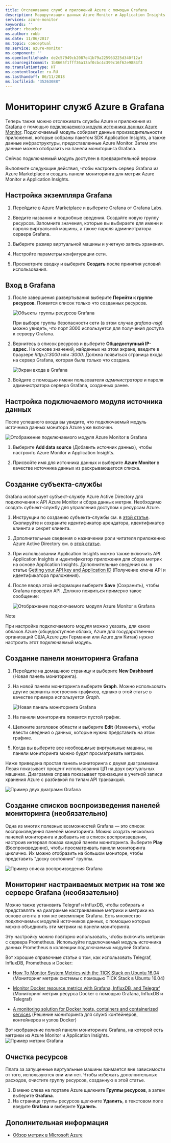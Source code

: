 ```yaml
---
title: Отслеживание служб и приложений Azure с помощью Grafana
description: Маршрутизация данных Azure Monitor и Application Insights для просмотра в Grafana.
services: azure-monitor
keywords: ''
author: rboucher
ms.author: robb
ms.date: 11/06/2017
ms.topic: conceptual
ms.service: azure-monitor
ms.component: ''
ms.openlocfilehash: de2c57949cb2087e41b79a225963225d340f12af
ms.sourcegitcommit: 1b8665f1fff36a13af0cbc4c399c16f62e9884f3
ms.translationtype: HT
ms.contentlocale: ru-RU
ms.lasthandoff: 06/11/2018
ms.locfileid: "35263088"
---
```

# <a name="monitor-your-azure-services-in-grafana"></a>Мониторинг служб Azure в Grafana
Теперь также можно отслеживать службы Azure и приложения из [Grafana](https://grafana.com/) с помощью [подключаемого модуля источника данных Azure Monitor](https://grafana.com/plugins/grafana-azure-monitor-datasource). Подключаемый модуль собирает данные производительности приложения, которые собраны пакетом SDK Application Insights, а также данные инфраструктуры, предоставленные Azure Monitor. Затем эти данные можно отобразить на панели мониторинга Grafana.

Сейчас подключаемый модуль доступен в предварительной версии.

Выполните следующие действия, чтобы настроить сервер Grafana из Azure Marketplace и создать панели мониторинга для метрик Azure Monitor и Application Insights.

## <a name="set-up-a-grafana-instance"></a>Настройка экземпляра Grafana
1. Перейдите в Azure Marketplace и выберите Grafana от Grafana Labs.

2. Введите названия и подробные сведения. Создайте новую группу ресурсов. Запомните значения, которые вы выбираете для имени и пароля виртуальной машины, а также пароля администратора сервера Grafana.  

3. Выберите размер виртуальной машины и учетную запись хранения.

4. Настройте параметры конфигурации сети.

5. Просмотрите сводку и выберите **Создать** после принятия условий использования.

## <a name="log-in-to-grafana"></a>Вход в Grafana
1. После завершения развертывания выберите **Перейти к группе ресурсов**. Появится список только что созданных ресурсов.

    ![Объекты группы ресурсов Grafana](.\media\monitor-how-to-grafana\grafana1.png)

    При выборе группы безопасности сети (в этом случае *grafana-nsg*) можно увидеть, что порт 3000 используется для получения доступа к серверу Grafana.

2. Вернитесь в список ресурсов и выберите **Общедоступный IP-адрес**. На основе значений, найденных на этом экране, введите в браузере *http://<IP address>:3000* или *<DNSName>:3000*. Должна появиться страница входа на сервер Grafana, которая была только что создана.

    ![Экран входа в Grafana](.\media\monitor-how-to-grafana\grafana2.png)

3. Войдите с помощью имени пользователя *администратора* и пароля администратора сервера Grafana, созданных ранее.

## <a name="configure-data-source-plugin"></a>Настройка подключаемого модуля источника данных

После успешного входа вы увидите, что подключаемый модуль источника данных монитора Azure уже включен.

![Отображение подключаемого модуля Azure Monitor в Grafana](.\media\monitor-how-to-grafana\grafana3.png)

1. Выберите **Add data source** (Добавить источник данных), чтобы настроить Azure Monitor и Application Insights.

2. Присвойте имя для источника данных и выберите **Azure Monitor** в качестве источника данных из раскрывающегося списка.


## <a name="create-a-service-principal"></a>Создание субъекта-службы

Grafana использует субъект-службу Azure Active Directory для подключения к API Azure Monitor и сбора данных метрик. Необходимо создать субъект-службу для управления доступом к ресурсам Azure.

1. Инструкции по созданию субъекта-службы см. в [этой статье](../azure-resource-manager/resource-group-create-service-principal-portal.md). Скопируйте и сохраните идентификатор арендатора, идентификатор клиента и секрет клиента.

2. Дополнительные сведения о назначении роли читателя приложению Azure Active Directory см. в [этой статье](https://docs.microsoft.com/azure/azure-resource-manager/resource-group-create-service-principal-portal#assign-application-to-role).     

3. При использовании Application Insights можно также включить API Application Insights и идентификатор приложения для сбора метрик на основе Application Insights. Дополнительные сведения см. в статье [Getting your API key and Application ID](https://dev.applicationinsights.io/documentation/Authorization/API-key-and-App-ID) (Получение ключа API и идентификатора приложения).

4. После ввода этой информации выберите **Save** (Сохранить), чтобы Grafana проверил API. Должно появиться примерно такое сообщение:  

    ![Отображение подключаемого модуля Azure Monitor в Grafana](.\media\monitor-how-to-grafana\grafana4-1.png)

> [!NOTE]
> При настройке подключаемого модуля можно указать, для каких облаков Azure (общедоступное облако, Azure для государственных организаций США,Azure для Германии или Azure для Китая) нужно настроить этот подключаемый модуль.
>
>

## <a name="build-a-grafana-dashboard"></a>Создание панели мониторинга Grafana

1. Перейдите на домашнюю страницу и выберите **New Dashboard** (Новая панель мониторинга).

2. На новой панели мониторинга выберите **Graph**. Можно использовать другие варианты построения графиков, однако в этой статье в качестве примера используется *Graph*.

    ![Новая панель мониторинга Grafana](.\media\monitor-how-to-grafana\grafana5.png)

3. На панели мониторинга появится пустой график.

4. Щелкните заголовок области и выберите **Edit** (Изменить), чтобы ввести сведения о данных, которые нужно представить на этом графике.

5. Когда вы выберите все необходимые виртуальные машины, на панели мониторинга можно будет просматривать метрики.

Ниже приведена простая панель мониторинга с двумя диаграммами. Левая показывает процент использования ЦП на двух виртуальных машинах. Диаграмма справа показывает транзакции в учетной записи хранения Azure с разбивкой по типам API транзакций.

![Пример двух диаграмм Grafana](.\media\monitor-how-to-grafana\grafana6.png)


## <a name="optional-create-dashboard-playlists"></a>Создание списков воспроизведения панелей мониторинга (необязательно)

Одна из многих полезных возможностей Grafana — это список воспроизведения панелей мониторинга. Можно создать несколько панелей мониторинга и добавить их в список воспроизведения, настроив интервал показа каждой панели мониторинга. Выберите **Play** (Воспроизведение), чтобы просматривать панели мониторинга циклично. Их можно отобразить на большом мониторе, чтобы представить "доску состояния" группы.

![Пример списка воспроизведения Grafana](.\media\monitor-how-to-grafana\grafana7.png)


## <a name="optional-monitor-your-custom-metrics-in-the-same-grafana-server"></a>Мониторинг настраиваемых метрик на том же сервере Grafana (необязательно)

Можно также установить Telegraf и InfluxDB, чтобы собирать и представлять на диаграмме настраиваемые метрики и метрики на основе агента в том же экземпляре Grafana. Есть множество подключаемых модулей источников данных, с помощью которых можно объединить эти метрики на панели мониторинга.

Эту настройку можно повторно использовать, чтобы включить метрики с сервера Prometheus. Используйте подключаемый модуль источника данных Prometheus в коллекции подключаемых модулей Grafana.

Вот хорошие справочные статьи о том, как использовать Telegraf, InfluxDB, Prometheus и Docker:
 - [How To Monitor System Metrics with the TICK Stack on Ubuntu 16.04](https://www.digitalocean.com/community/tutorials/how-to-monitor-system-metrics-with-the-tick-stack-on-ubuntu-16-04) (Мониторинг метрик системы с помощью TICK Stack в Ubuntu 16.04)

 - [Monitor Docker resource metrics with Grafana, InfluxDB, and Telegraf](https://blog.vpetkov.net/2016/08/04/monitor-docker-resource-metrics-with-grafana-influxdb-and-telegraf/) (Мониторинг метрик ресурса Docker с помощью Grafana, InfluxDB и Telegraf)

 - [A monitoring solution for Docker hosts, containers and containerized services](https://stefanprodan.com/2016/a-monitoring-solution-for-docker-hosts-containers-and-containerized-services/) (Решение мониторинга для служб контейнеров, контейнеров и узлов Docker)

Вот изображение полной панели мониторинга Grafana, на которой есть метрики из Azure Monitor и Application Insights.
![Пример метрик Grafana](.\media\monitor-how-to-grafana\grafana8.png)


## <a name="clean-up-resources"></a>Очистка ресурсов

Плата за запущенные виртуальные машины взимается вне зависимости от того, используются они или нет. Чтобы избежать дополнительных расходов, очистите группу ресурсов, созданную в этой статье.

1. В меню слева на портале Azure щелкните **Группы ресурсов**, а затем выберите **Grafana**.
2. На странице группы ресурсов щелкните **Удалить**, в текстовом поле введите **Grafana** и выберите **Удалить**.

## <a name="next-steps"></a>Дополнительная информация
* [Обзор метрик в Microsoft Azure](monitoring-overview-metrics.md)
